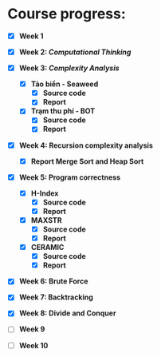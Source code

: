 # Course progress: 
- [x] **Week 1** 
- [x] **Week 2: *Computational Thinking*** 
- [x] **Week 3: *Complexity Analysis*** 
  - [x] **Tảo biển - Seaweed**
    - [x] **Source code**
    - [x] **Report**
  - [x] **Trạm thu phí - BOT**
    - [x] **Source code**
    - [x] **Report**
- [x] **Week 4: Recursion complexity analysis**
  - [x] **Report Merge Sort and Heap Sort**  
- [x] **Week 5: Program correctness**
  - [x] **H-Index**
    - [x] **Source code**
    - [x] **Report**
  - [x] **MAXSTR** 
    - [x] **Source code**
    - [x] **Report**
  - [x] **CERAMIC**
    - [x] **Source code**
    - [x] **Report**
- [x] **Week 6: Brute Force** 
- [x] **Week 7: Backtracking** 
- [x] **Week 8: Divide and Conquer** 
- [ ] **Week 9** 
- [ ] **Week 10** 
  
  
